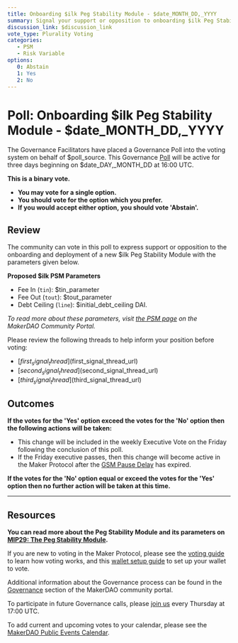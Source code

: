 ```yaml
---
title: Onboarding $ilk Peg Stability Module - $date_MONTH_DD,_YYYY
summary: Signal your support or opposition to onboarding $ilk Peg Stability Module.
discussion_link: $discussion_link
vote_type: Plurality Voting
categories:
   - PSM
   - Risk Variable
options:
   0: Abstain
   1: Yes
   2: No
---
```

# Poll: Onboarding $ilk Peg Stability Module - $date_MONTH_DD,_YYYY

The Governance Facilitators have placed a Governance Poll into the voting system on behalf of $poll_source. This Governance [Poll](https://community-development.makerdao.com/en/learn/governance/on-chain-gov) will be active for three days beginning on $date_DAY,_MONTH_DD at 16:00 UTC.

**This is a binary vote.** 
- **You may vote for a single option.** 
- **You should vote for the option which you prefer.**
- **If you would accept either option, you should vote 'Abstain'.**

## Review

The community can vote in this poll to express support or opposition to the onboarding and deployment of a new $ilk Peg Stability Module with the parameters given below.

**Proposed $ilk PSM Parameters**

* Fee In (`tin`): $tin_parameter
* Fee Out (`tout`): $tout_parameter
* Debt Ceiling (`line`): $initial_debt_ceiling DAI.

_To read more about these parameters, visit [the PSM page](https://community-development.makerdao.com/en/learn/governance/module-psm/)  on the MakerDAO Community Portal._

Please review the following threads to help inform your position before voting:

- [$first_signal_thread]($first_signal_thread_url)
- [$second_signal_thread]($second_signal_thread_url)
- [$third_signal_thread]($third_signal_thread_url)

## Outcomes

**If the votes for the 'Yes' option exceed the votes for the 'No' option then the following actions will be taken:**
* This change will be included in the weekly Executive Vote on the Friday following the conclusion of this poll.
* If the Friday executive passes, then this change will become active in the Maker Protocol after the [GSM Pause Delay](https://community-development.makerdao.com/en/learn/governance/param-gsm-pause-delay) has expired.

**If the votes for the 'No' option equal or exceed the votes for the 'Yes' option then no further action will be taken at this time.**

---

## Resources

**You can read more about the Peg Stability Module and its parameters on [MIP29: The Peg Stability Module](https://mips.makerdao.com/mips/details/MIP29).**

If you are new to voting in the Maker Protocol, please see the [voting guide](https://community-development.makerdao.com/en/learn/governance/how-voting-works/) to learn how voting works, and this [wallet setup guide](https://community-development.makerdao.com/en/learn/governance/voting-setup/) to set up your wallet to vote.

Additional information about the Governance process can be found in the [Governance](https://community-development.makerdao.com/en/learn/governance) section of the MakerDAO community portal.

To participate in future Governance calls, please [join us](https://github.com/makerdao/community/tree/master/governance/governance-and-risk-meetings) every Thursday at 17:00 UTC.

To add current and upcoming votes to your calendar, please see the [MakerDAO Public Events Calendar](https://calendar.google.com/calendar/embed?src=makerdao.com_3efhm2ghipksegl009ktniomdk%40group.calendar.google.com&ctz=UTC&mode=week&showCalendars=0&showPrint=0).
